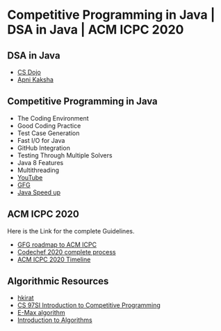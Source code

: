 # Competitive Programming in Java | DSA in Java | ACM ICPC 2020
## DSA in Java
* [CS Dojo](https://www.youtube.com/playlist?list=PLBZBJbE_rGRV8D7XZ08LK6z-4zPoWzu5H)
* [Apni Kaksha](https://www.youtube.com/playlist?list=PLKKfKV1b9e8ps6dD3QA5KFfHdiWj9cB1s)
## Competitive Programming in Java
* The Coding Environment
* Good Coding Practice
* Test Case Generation
* Fast I/O for Java
* GitHub Integration
* Testing Through Multiple Solvers
* Java 8 Features 
* Multithreading
* [YouTube](https://www.youtube.com/watch?v=fWRzpBDxXtk&list=PLMCXHnjXnTnsWU7jYp9XCKPW8ayl6D8fb)
* [GFG](https://www.geeksforgeeks.org/java-tricks-competitive-programming-java-8/)
* [Java Speed up](https://blog.jooq.org/2015/02/05/top-10-easy-performance-optimisations-in-java/)
## ACM ICPC 2020
Here is the Link for the complete Guidelines.
* [GFG roadmap to ACM ICPC](https://www.geeksforgeeks.org/how-to-prepare-for-acm-icpc/)
* [Codechef 2020 complete process](https://www.codechef.com/icpc/2020)
* [ACM ICPC 2020 Timeline](https://icpc.baylor.edu/worldfinals/schedule)
## Algorithmic Resources
* [hkirat](https://github.com/hkirat/Algorithmic-Resources)
* [CS 97SI Introduction to Competitive Programming](http://web.stanford.edu/class/cs97si/)
* [E-Max algorithm](http://cp-algorithms.com/)
* [Introduction to Algorithms](https://mitpress.mit.edu/books/introduction-algorithms)
